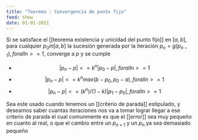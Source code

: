 ```yaml
---
title: "Teorema : Convergencia de punto fijo"
feed: show
date: 01-01-2021
---
```


Si se satisface el [[teorema existencia y unicidad del punto fijo]]  en $[a, b]$, para cualquier $p_0 in [a, b]$ la sucesión generada por la iteración $p_n = g(p_{n-1}), forall n >= 1$, converge a $p$ y se cumple

- $$|p_n - p| <= k^n |p_0 - p|, forall n >= 1$$
- $$|p_n - p| <= k^n max(b - p_0, p_0 - a), forall n >= 1$$
- $$|p_n - p| <= (k^n)/(1 - k) |p_1 - p_0|, forall n >= 1$$

Sea este usado cuando tenemos un [[criterio de parada]] estipulado, y deseamos saber cuantas iteraciones nos va a tomar lograr llegar a ese criterio de parada el cual comunmente es que el [[error]] sea muy pequeño en cuanto al real, o que el cambio entre un $p_{n+1}$ y un $p_n$ ya sea demasiado pequeño

